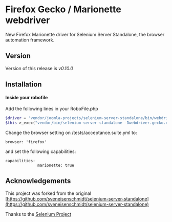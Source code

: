 # Firefox Gecko / Marionette webdriver

New Firefox Marionette driver for Selenium Server Standalone, the browser automation framework.

## Version
Version of this release is *v0.10.0*

## Installation

#### Inside your robofile

Add the following lines in your RoboFile.php

```php
$driver = 'vendor/joomla-projects/selenium-server-standalone/bin/webdrivers/geckodriver/geckodriver_mac'; // Adjust for OS
$this->_exec("vendor/bin/selenium-server-standalone -Dwebdriver.gecko.driver=" . $driver . " >> selenium.log 2>&1 &");
```

Change the browser setting on /tests/acceptance.suite.yml to:

```
browser: 'firefox'
```

and set the following capabilities:

```
capabilities:
              marionette: true
```

## Acknowledgements
This project was forked from the original [https://github.com/sveneisenschmidt/selenium-server-standalone](https://github.com/sveneisenschmidt/selenium-server-standalone)

Thanks to the [Selenium Project](http://docs.seleniumhq.org/)
